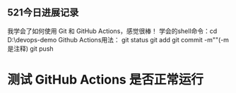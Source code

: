 ## 521今日进展记录

我学会了如何使用 Git 和 GitHub Actions，感觉很棒！
学会的shell命令：cd D:\devops-demo
Github Actions用法：
git status
git add
git commit -m""(-m是注释)
git push
# 测试 GitHub Actions 是否正常运行
